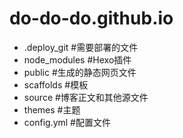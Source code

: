 # do-do-do.github.io

* .deploy_git   #需要部署的文件
* node_modules  #Hexo插件
* public        #生成的静态网页文件
* scaffolds     #模板
* source        #博客正文和其他源文件
* themes        #主题
* config.yml    #配置文件
